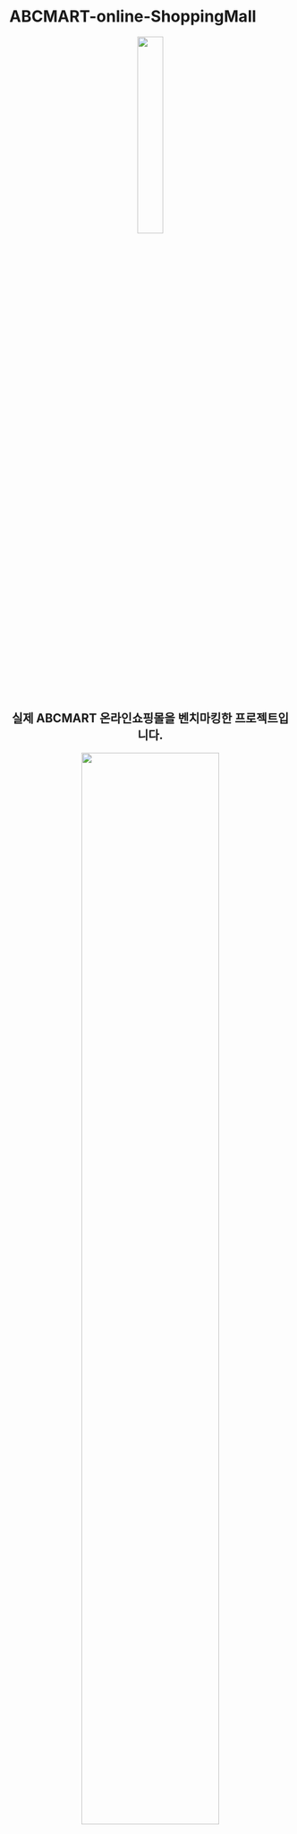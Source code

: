 # ABCMART-online-ShoppingMall

<p align="center"><img src="https://images.velog.io/images/ggujunhee/post/8c8e169f-4384-49a1-b251-9dfe90edc1bc/image.png" width="30%" height="30%">

<h2 align="center">실제 ABCMART 온라인쇼핑몰을 벤치마킹한 프로젝트입니다.</h2> 

<p align="center"><img src="https://images.velog.io/images/ggujunhee/post/463a5f18-3633-4b0c-a087-aa02beb2042e/localhost_8080_semi-project_main.jsp%20(1).png" width="70%" height="70%"></p>

## 기술스택
<img src="https://img.shields.io/badge/JAVA-007396?style=for-the-badge&logo=java&logoColor=white"> <img src="https://img.shields.io/badge/oracle-F80000?style=for-the-badge&logo=oracle&logoColor=white">
<img src="https://img.shields.io/badge/javascript-F7DF1E?style=for-the-badge&logo=javascript&logoColor=black">
<img src="https://img.shields.io/badge/html-E34F26?style=for-the-badge&logo=html5&logoColor=white">
<img src="https://img.shields.io/badge/css-1572B6?style=for-the-badge&logo=css3&logoColor=white">
<img src="https://img.shields.io/badge/bootstrap-7952B3?style=for-the-badge&logo=bootstrap&logoColor=white">
<img src="https://img.shields.io/badge/github-181717?style=for-the-badge&logo=github&logoColor=white">
<img src="https://img.shields.io/badge/apache tomcat-F8DC75?style=for-the-badge&logo=apachetomcat&logoColor=white">


## 개발환경
* front
  * bootStrap
  * html5
  * css 
* bacend
  * java11
  * maven
  * commons-codec-1.15
  * commons-lang3-3.1
  * ojdbc11   
  * tomcat 10.0
 

## ERD

![image](https://user-images.githubusercontent.com/95058221/154501592-804ccf21-5d4f-4ca9-8e74-d570c1f31a22.png)

## 구현목적
* CRUD 구현 연습을 할 수 있는 커머스 사이트.
* 부트스트랩과 기본 HTML,CSS로 구현이 가능한 깔끔한 UI
* Model1 방식구현 경험.

## 주요 Role
- **카테고리별 상품조회**
- **상품 상세페이지 조회, 상품 수량 선택**
- **리뷰/ QnA 등록 및 삭제, 리뷰좋아요 기능 구현.**
![image](https://user-images.githubusercontent.com/95058221/154504613-8794b119-0d5f-4c3a-8a3a-e1b95f8eefb4.png)
![image](https://user-images.githubusercontent.com/95058221/154504491-a3dd9318-46af-46f4-bcd7-2a80cf7b4c48.png)
![image](https://user-images.githubusercontent.com/95058221/154504546-3298563a-6147-4700-ad37-cbad62eb6487.png)

## Author

* Website: heekyoung-kim.github.io
* Github: @heekyoung-kim
